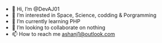 - 👋 Hi, I’m @DevAJ01
- 👀 I’m interested in Space, Science, codding & Porgramming
- 🌱 I’m currently learning PHP
- 💞️ I’m looking to collaborate on nothing
- 📫 How to reach me ashanj1@outlook.com

<!---
DevAJ01/DevAJ01 is a ✨ special ✨ repository because its `README.md` (this file) appears on your GitHub profile.
You can click the Preview link to take a look at your changes.
--->

